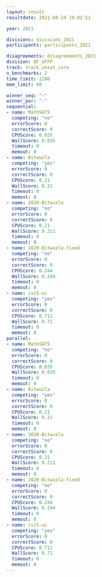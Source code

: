 ```yaml
---
layout: result
resultdate: 2021-08-24 19:02:51

year: 2021

divisions: divisions_2021
participants: participants_2021

disagreements: disagreements_2021
division: QF_UFFP
track: track_unsat_core
n_benchmarks: 2
time_limit: 1200
mem_limit: 60

winner_seq: "-"
winner_par: "-"
sequential:
- name: MathSAT5
  competing: "no"
  errorScore: 0
  correctScore: 0
  CPUScore: 0.035
  WallScore: 0.035
  timeout: 0
  memout: 0
- name: Bitwuzla
  competing: "yes"
  errorScore: 0
  correctScore: 0
  CPUScore: 0.21
  WallScore: 0.21
  timeout: 0
  memout: 0
- name: 2020-Bitwuzla
  competing: "no"
  errorScore: 0
  correctScore: 0
  CPUScore: 0.21
  WallScore: 0.211
  timeout: 0
  memout: 0
- name: 2020-Bitwuzla-fixed
  competing: "no"
  errorScore: 0
  correctScore: 0
  CPUScore: 0.244
  WallScore: 0.244
  timeout: 0
  memout: 0
- name: cvc5-uc
  competing: "yes"
  errorScore: 0
  correctScore: 0
  CPUScore: 0.711
  WallScore: 0.71
  timeout: 0
  memout: 0
parallel:
- name: MathSAT5
  competing: "no"
  errorScore: 0
  correctScore: 0
  CPUScore: 0.035
  WallScore: 0.035
  timeout: 0
  memout: 0
- name: Bitwuzla
  competing: "yes"
  errorScore: 0
  correctScore: 0
  CPUScore: 0.21
  WallScore: 0.21
  timeout: 0
  memout: 0
- name: 2020-Bitwuzla
  competing: "no"
  errorScore: 0
  correctScore: 0
  CPUScore: 0.21
  WallScore: 0.211
  timeout: 0
  memout: 0
- name: 2020-Bitwuzla-fixed
  competing: "no"
  errorScore: 0
  correctScore: 0
  CPUScore: 0.244
  WallScore: 0.244
  timeout: 0
  memout: 0
- name: cvc5-uc
  competing: "yes"
  errorScore: 0
  correctScore: 0
  CPUScore: 0.711
  WallScore: 0.71
  timeout: 0
  memout: 0
---
```

